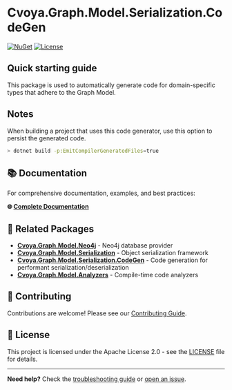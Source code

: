 # Cvoya.Graph.Model.Serialization.CodeGen

[![NuGet](https://img.shields.io/nuget/v/Cvoya.Graph.Model.Serialization.CodeGen.svg)](https://www.nuget.org/packages/Cvoya.Graph.Model.Serialization.CodeGen/)
[![License](https://img.shields.io/badge/License-Apache%202.0-blue.svg)](https://opensource.org/licenses/Apache-2.0)

## Quick starting guide

This package is used to automatically generate code for domain-specific types that adhere to the Graph Model.

## Notes

When building a project that uses this code generator, use this option to persist the generated code.

```sh
> dotnet build -p:EmitCompilerGeneratedFiles=true
```

## 📚 Documentation

For comprehensive documentation, examples, and best practices:

**🌐 [Complete Documentation](https://github.com/savasp/graphmodel/)**

## 🔗 Related Packages

- **[Cvoya.Graph.Model.Neo4j](https://www.nuget.org/packages/Cvoya.Graph.Model.Neo4j/)** - Neo4j database provider
- **[Cvoya.Graph.Model.Serialization](https://www.nuget.org/packages/Cvoya.Graph.Model.Serialization/)** - Object serialization framework
- **[Cvoya.Graph.Model.Serialization.CodeGen](https://www.nuget.org/packages/Cvoya.Graph.Model.Serialization.CodeGen/)** - Code generation for performant serialization/deserialization
- **[Cvoya.Graph.Model.Analyzers](https://www.nuget.org/packages/Cvoya.Graph.Model.Analyzers/)** - Compile-time code analyzers

## 🤝 Contributing

Contributions are welcome! Please see our [Contributing Guide](https://github.com/savasp/graphmodel/blob/main/CONTRIBUTING.md).

## 📄 License

This project is licensed under the Apache License 2.0 - see the [LICENSE](https://github.com/savasp/graphmodel/blob/main/LICENSE) file for details.

---

**Need help?** Check the [troubleshooting guide](https://github.com/savasp/graphmodel/docs/troubleshooting.md) or [open an issue](https://github.com/savasp/graphmodel/issues).
